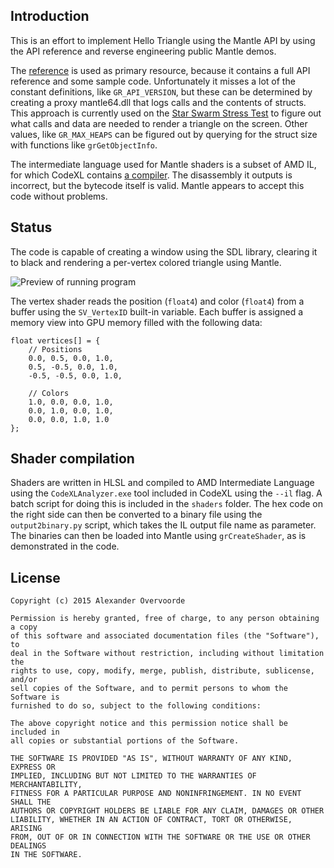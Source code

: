 Introduction
------------

This is an effort to implement Hello Triangle using the Mantle API by using the
API reference and reverse engineering public Mantle demos.

The [reference](http://www.amd.com/Documents/Mantle-Programming-Guide-and-API-Reference.pdf)
is used as primary resource, because it contains a full API reference and some
sample code. Unfortunately it misses a lot of the constant definitions, like
`GR_API_VERSION`, but these can be determined by creating a proxy mantle64.dll
that logs calls and the contents of structs. This approach is currently used
on the [Star Swarm Stress Test](http://store.steampowered.com/app/267130/) to
figure out what calls and data are needed to render a triangle on the screen.
Other values, like `GR_MAX_HEAPS` can be figured out by querying for the struct
size with functions like `grGetObjectInfo`.

The intermediate language used for Mantle shaders is a subset of AMD IL, for
which CodeXL contains [a compiler](http://developer.amd.com/community/blog/2014/05/16/codexl-game-developers-analyze-hlsl-gcn/).
The disassembly it outputs is incorrect, but the bytecode itself is valid.
Mantle appears to accept this code without problems.

Status
------

The code is capable of creating a window using the SDL library, clearing it to
black and rendering a per-vertex colored triangle using Mantle.

![Preview of running program](http://i.imgur.com/r5PxoRv.png)

The vertex shader reads the position (`float4`) and color (`float4`) from a
buffer using the `SV_VertexID` built-in variable. Each buffer is assigned a
memory view into GPU memory filled with the following data:

    float vertices[] = {
        // Positions
        0.0, 0.5, 0.0, 1.0,
        0.5, -0.5, 0.0, 1.0,
        -0.5, -0.5, 0.0, 1.0,

        // Colors
        1.0, 0.0, 0.0, 1.0,
        0.0, 1.0, 0.0, 1.0,
        0.0, 0.0, 1.0, 1.0
    };

Shader compilation
------------------

Shaders are written in HLSL and compiled to AMD Intermediate Language using
the `CodeXLAnalyzer.exe` tool included in CodeXL using the `--il` flag. A batch
script for doing this is included in the `shaders` folder. The hex code on the
right side can then be converted to a binary file using the `output2binary.py`
script, which takes the IL output file name as parameter. The binaries can then
be loaded into Mantle using `grCreateShader`, as is demonstrated in the code.

License
-------

    Copyright (c) 2015 Alexander Overvoorde

    Permission is hereby granted, free of charge, to any person obtaining a copy
    of this software and associated documentation files (the "Software"), to
    deal in the Software without restriction, including without limitation the
    rights to use, copy, modify, merge, publish, distribute, sublicense, and/or
    sell copies of the Software, and to permit persons to whom the Software is
    furnished to do so, subject to the following conditions:

    The above copyright notice and this permission notice shall be included in
    all copies or substantial portions of the Software.

    THE SOFTWARE IS PROVIDED "AS IS", WITHOUT WARRANTY OF ANY KIND, EXPRESS OR
    IMPLIED, INCLUDING BUT NOT LIMITED TO THE WARRANTIES OF MERCHANTABILITY,
    FITNESS FOR A PARTICULAR PURPOSE AND NONINFRINGEMENT. IN NO EVENT SHALL THE
    AUTHORS OR COPYRIGHT HOLDERS BE LIABLE FOR ANY CLAIM, DAMAGES OR OTHER
    LIABILITY, WHETHER IN AN ACTION OF CONTRACT, TORT OR OTHERWISE, ARISING
    FROM, OUT OF OR IN CONNECTION WITH THE SOFTWARE OR THE USE OR OTHER DEALINGS
    IN THE SOFTWARE.

